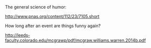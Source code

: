 The general science of humor:

http://www.pnas.org/content/112/23/7105.short


How long after an event are things funny again?

http://leeds-faculty.colorado.edu/mcgrawp/pdf/mcgraw.williams.warren.2014b.pdf
